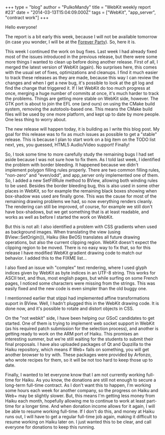 +++
type = "blog"
author = "PulkoMandy"
title = "WebKit weekly report #23"
date = "2014-03-13T15:04:09.000Z"
tags = ["WebKit", "app_server", "contract work"]
+++

Hello everyone!

The report is a bit early this week, because I will not be available tomorrow (in case you wonder, I will be at the <a href="http://forever-party.net">Forever Party</a>). So, here it is.
<!--break-->
This week I continued the work on bug fixes. Last week I had already fixed most of the issues introduced in the previous release, but there were some more things I wanted to clean up before doing another release. First of all, I merged the latest version of WebKit (again). No surprises here, this comes with the usual set of fixes, optimizations and cleanups. I find it much easier to track these releases as they are made, because this way I can review the changes and when I get a new bug, it's possible to look at the git log and find the change that triggered it. If I let WebKit do too much progress at once, merging a huge number of commits at once, it's much harder to track the problems. Things are getting more stable on WebKit side, however. The GTK port is about to join the EFL one (and ours) on using the CMake build system, removing the autotools-based one. This means the CMake build files will be used by one more platform, and kept up to date by more people. One less thing to worry about.

The new release will happen today, it is building as I write this blog post. My goal for this release was to fix as much issues as possible to get a "stable" release. This is because I plan to start work on a big item on the TODO list next, yes, you guessed, HTML5 Audio/Video support! Finally!

So, I took some time to more carefully study the remaining bugs I had set aside because I was not sure how to fix them. As I told last week, I identified the problem with border bleeding. It happened because we didn't implement polygon filling rules properly. There are two common filling rules, "non-zero" and "even/odd", and app_server only implemented one of them. So, I added a new SetFillRule method to BView, allowing both winding rules to be used. Besides the border bleeding bug, this is also used in some other places in WebKit, so for example the remaining black boxes showing when box-shadow was used are finally gone. This was the cause for most of the remaining drawing problems we had, so now everything renders cleanly. The rendering can still be improved, of course, for example we still don't have box-shadows, but we get something that is at least readable, and works as well as before I started the work on WebKit.

But this is not all: I also identified a problem with CSS gradients when used as background images. When translating the view (using BView::SetOrigin()), Haiku (like BeOS) translates all future drawing operations, but also the current clipping region. WebKit doesn't expect the clipping region to be moved. There is no easy way to fix that, so for this release I have modified WebKit gradient drawing code to match our behavior. I added this to the FIXME list...

I also fixed an issue wih "complex" text rendering, where I used glyph indices given by WebKit as byte indices in an UTF-8 string. This works for ASCII text, and thus, most english pages, but while surfing on some French pages, I noticed some characters were missing from the strings. This was easily fixed and the new code is even simpler than the old buggy one.

I mentionned earlier that stippi had implemented affine transformations suport in BView. Well, I hadn't plugged this in the WebKit drawing code. It is done now, and it's possible to rotate and distort objects in CSS.

On the "not webkit" side, I have been helping our GSoC candidates to get started. One of them is trying to implement web socket support in WebKit (as his required patch submission for the selection process), and another is getting ready to work on the ARM port of Haiku. This promises an interesting summer, but we're still waiting for the students to submit their final proposals. I have also uploaded packages of Qt and Qupzilla to the Haiku repository, which means if Web+ fails on something, you will get another browser to try with. These packages were provided by Arfonzo, who wrote recipes for them, so it will be not too hard to keep those up to date.

Finally, I wanted to let everyone know that I am not currently working full-time for Haiku. As you know, the donations are still not enough to secure a long-term full-time contract. As I don't want this to happen, I'm working some hours each week for another company, so the progress on Haiku and Web+ may be slightly slower. But, this means I'm getting less money from Haiku each month, hopefully allowing me to continue to work at least part-time for a longer time. And when donation income allows for it again, I will be able to resume working full-time. If I don't do this, and money at Haiku runs out, I will have to get a regular full-time job again, making it difficult to resume working on Haiku later on. I just wanted this to be clear, and call everyone for donations to keep this running.
